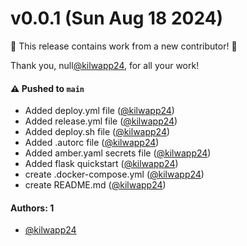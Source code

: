 # v0.0.1 (Sun Aug 18 2024)

:tada: This release contains work from a new contributor! :tada:

Thank you, null[@kilwapp24](https://github.com/kilwapp24), for all your work!

#### ⚠️ Pushed to `main`

- Added deploy.yml file ([@kilwapp24](https://github.com/kilwapp24))
- Added release.yml file ([@kilwapp24](https://github.com/kilwapp24))
- Added deploy.sh file ([@kilwapp24](https://github.com/kilwapp24))
- Added .autorc file ([@kilwapp24](https://github.com/kilwapp24))
- Added amber.yaml secrets file ([@kilwapp24](https://github.com/kilwapp24))
- Added flask quickstart ([@kilwapp24](https://github.com/kilwapp24))
- create .docker-compose.yml ([@kilwapp24](https://github.com/kilwapp24))
- create README.md ([@kilwapp24](https://github.com/kilwapp24))

#### Authors: 1

- [@kilwapp24](https://github.com/kilwapp24)
